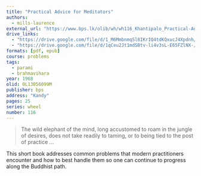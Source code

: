 ```yaml
---
title: "Practical Advice for Meditators"
authors:
  - mills-laurence
external_url: "https://www.bps.lk/olib/wh/wh116_Khantipalo_Practical-Advice-For-Meditators.html"
drive_links:
  - "https://drive.google.com/file/d/1_M6MmbnmqSl8IKrIQ4tdKQxucJ4Xpdnh/view?usp=sharing"
  - "https://drive.google.com/file/d/1qCeu2Jt1mdSBtv-li4v3sL-E65FZlNX-/view?usp=drive_link"
formats: [pdf, epub]
course: problems
tags:
  - parami
  - brahmavihara
year: 1968
olid: OL13056099M
publisher: bps
address: "Kandy"
pages: 25
series: wheel
number: 116
---
```


> The wild elephant of the mind, long accustomed to roam in the jungle of desires, does not take readily to taming, or to being tied to the post of practice ...

This short book addresses common problems that modern practitioners encounter and how to best handle them so one can continue to progress along the Buddhist path.
